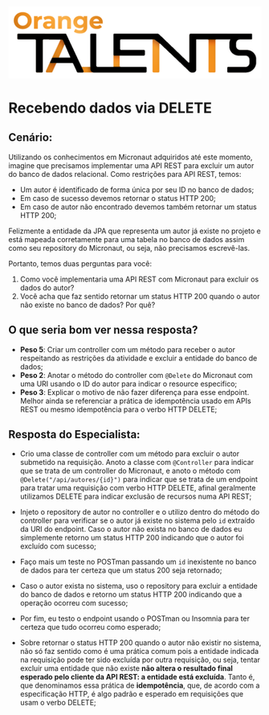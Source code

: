 ![Logo da Orange Talents](resources/Orange-Talents-preto-brilhoesombra.png)

# Recebendo dados via DELETE

## Cenário:

Utilizando os conhecimentos em Micronaut adquiridos até este momento, imagine que precisamos implementar uma API REST para excluir um autor do banco de dados relacional. Como restrições para API REST, temos:

- Um autor é identificado de forma única por seu ID no banco de dados;
- Em caso de sucesso devemos retornar o status HTTP 200;
- Em caso de autor não encontrado devemos também retornar um status HTTP 200;

Felizmente a entidade da JPA que representa um autor já existe no projeto e está mapeada corretamente para uma tabela no banco de dados assim como seu repository do Micronaut, ou seja, não precisamos escrevê-las.

Portanto, temos duas perguntas para você:

1. Como você implementaria uma API REST com Micronaut para excluir os dados do autor?
2. Você acha que faz sentido retornar um status HTTP 200 quando o autor não existe no banco de dados? Por quê? 

## O que seria bom ver nessa resposta?

- **Peso 5**: Criar um controller com um método para receber o autor respeitando as restrições da atividade e excluir a entidade do banco de dados;
- **Peso 2**: Anotar o método do controller com `@Delete` do Micronaut com uma URI usando o ID do autor para indicar o resource especifico;
- **Peso 3**: Explicar o motivo de não fazer diferença para esse endpoint. Melhor ainda se referenciar a prática de idempotência usado em APIs REST ou mesmo idempotência para o verbo HTTP DELETE;

## Resposta do Especialista:

- Crio uma classe de controller com um método para excluir o autor submetido na requisição. Anoto a classe com `@Controller` para indicar que se trata de um controller do Micronaut, e anoto o método com `@Delete("/api/autores/{id}")` para indicar que se trata de um endpoint para tratar uma requisição com verbo HTTP DELETE, afinal geralmente utilizamos DELETE para indicar exclusão de recursos numa API REST;

- Injeto o repository de autor no controller e o utilizo dentro do método do controller para verificar se o autor já existe no sistema pelo `id` extraído da URI do endpoint. Caso o autor não exista no banco de dados eu simplemente retorno um status HTTP 200 indicando que o autor foi excluído com sucesso;

- Faço mais um teste no POSTman passando um `id` inexistente no banco de dados para ter certeza que um status 200 seja retornado;

- Caso o autor exista no sistema, uso o repository para excluir a entidade do banco de dados e retorno um status HTTP 200 indicando que a operação ocorreu com sucesso;

- Por fim, eu testo o endpoint usando o POSTman ou Insomnia para ter certeza que tudo ocorreu como esperado;

- Sobre retornar o status HTTP 200 quando o autor não existir no sistema, não só faz sentido como é uma prática comum pois a entidade indicada na requisição pode ter sido excluída por outra requisição, ou seja, tentar excluir uma entidade que não existe **não altera o resultado final esperado pelo cliente da API REST: a entidade está excluída**. Tanto é, que denominamos essa prática de **idempotência**, que, de acordo com a especificação HTTP, é algo padrão e esperado em requisições que usam o verbo DELETE;